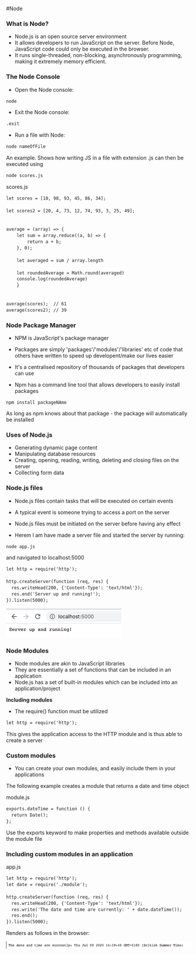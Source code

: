 #Node

### What is Node?

* Node.js is an open source server environment
* It allows developers to run JavaScript on the server. Before Node, JavaScript code could only be executed in the browser.
* It runs single-threaded, non-blocking, asynchronously programming, making it extremely memory efficient.

### The Node Console

* Open the Node console:
```html
node
```

* Exit the Node console:
```html
.exit
```

* Run a file with Node:
```html
node nameOfFile
```
An example. Shows how writing JS in a file with extension .js can then be executed using
```html
node scores.js
```


scores.js
```html
let scores = [10, 98, 93, 45, 86, 34];

let scores2 = [20, 4, 73, 12, 74, 93, 3, 25, 49];


average = (array) => {
    let sum = array.reduce((a, b) => {
        return a + b;
    }, 0);
   
    let averaged = sum / array.length
    
    let roundedAverage = Math.round(averaged)
    console.log(roundedAverage)
    }


average(scores);  // 61
average(scores2); // 39
```

### Node Package Manager

* NPM is JavaScript's package manager 

* Packages are simply 'packages'/'modules'/'libraries' etc of code that others have written to speed up developent/make our lives easier
* It's a centralised repository of thousands of packages that developers can use

* Npm has a command line tool that allows developers to easily install packages

```
npm install packageNAme
```

As long as npm knows about that package - the package will automatically be installed

### Uses of Node.js

* Generating dynamic page content
* Manipulating database resources
* Creating, opening, reading, writing, deleting and closing files on the server
* Collecting form data

### Node.js files

* Node.js files contain tasks that will be executed on certain events
* A typical event is someone trying to access a port on the server
* Node.js files must be initiated on the server before having any effect

* Herem I am have made a server file and started the server by running:
```html
node app.js
```
and navigated to localhost:5000

```html
let http = require('http');

http.createServer(function (req, res) {
  res.writeHead(200, {'Content-Type': 'text/html'});
  res.end('Server up and running!');
}).listen(5000);
```

![server](server.png)

### Node Modules

* Node modules are akin to JavaScript libraries
* They are essentially a set of functions that can be included in an application
* Node.js has a set of built-in modules which can be included into an application/project

**Including modules**

* The require() function must be utilized

```html
let http = require('http');
```

This gives the application access to the HTTP module and is thus able to create a server

### Custom modules

* You can create your own modules, and easily include them in your applications

The following example creates a module that returns a date and time object

module.js

```html
exports.dateTime = function () {
  return Date();
};
```

Use the exports keyword to make properties and methods available outside the module file

### Including custom modules in an application 

app.js

```html
let http = require('http');
let date = require('./module');

http.createServer(function (req, res) {
  res.writeHead(200, {'Content-Type': 'text/html'});
  res.write('The date and time are currently: ' + date.dateTime());
  res.end();
}).listen(5000);

```

Renders as follows in the browser:

![module](module.png)

